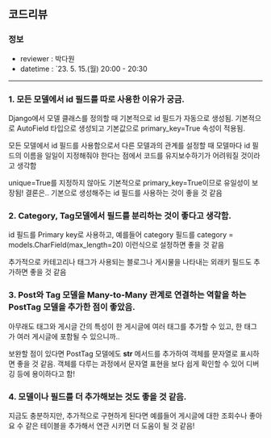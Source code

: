 ## 코드리뷰

### 정보

- reviewer : 박다원
- datetime : `23. 5. 15.(월) 20:00 - 20:30

---

### 1. 모든 모델에서 id 필드를 따로 사용한 이유가 궁금. 

Django에서 모델 클래스를 정의할 때 기본적으로 id 필드가 자동으로 생성됨. 기본적으로 AutoField 타입으로 생성되고 기본값으로 primary_key=True 속성이 적용됨. 

모든 모델에서 id 필드를 사용함으로서 다른 모델과의 관계를 설정할 때 모델마다 id 필드의 이름을 일일이 지정해줘야 한다는 점에서 코드를 유지보수하기가 어려워질 것이라고 생각함

unique=True를 지정하지 않아도 기본적으로 primary_key=True이므로 유일성이 보장됨! 결론은.. 기본으로 생성해주는 id 필드를 사용하는 것이 좋을 것 같음


### 2. Category, Tag모델에서 필드를 분리하는 것이 좋다고 생각함.

 id 필드를 Primary key로 사용하고, 예를들어 category 필드를 category = models.CharField(max_length=20) 이런식으로 설정하면 좋을 것 같음

추가적으로 카테고리나 태그가 사용되는 블로그나 게시물을 나타내는 외래키 필드도 추가하면 좋을 것 같음


### 3. Post와 Tag 모델을 Many-to-Many 관계로 연결하는 역할을 하는 PostTag 모델을 추가한 점이 좋았음. 

아무래도 태그와 게시글 간의 특성이 한 게시글에 여러 태그를 추가할 수 있고, 한 태그가 여러 게시글에 포함될 수 있으니까.. 

보완할 점이 있다면 PostTag 모델에도  __str__ 메서드를 추가하여 객체를 문자열로 표시하면 좋을 것 같음. 객체를 다루는 과정에서 문자열 표현을 보다 쉽게 확인할 수 있어 디버깅 등에 용이하다고 함! 

### 4. 모델이나 필드를 더 추가해보는 것도 좋을 것 같음.

지금도 충분하지만, 추가적으로 구현하게 된다면 예를들어 게시글에 대한 조회수나 좋아요 수 같은 테이블을 추가해서 연관 시키면 더 도움이 될 것 같음!
